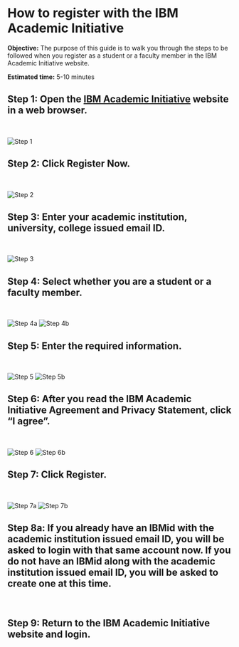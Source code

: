 # How to register with the IBM Academic Initiative 

**Objective:** The purpose of this guide is to walk you through the steps to be followed when you register as a student or a faculty member in the IBM Academic Initiative website.

**Estimated time:** 5-10 minutes

## Step 1: Open the [IBM Academic Initiative](https://ibm.com/academic) website in a web browser.
<br />

![Step 1](images/step1.png)

## Step 2: Click **Register Now.**
<br />

![Step 2](images/step2.png)

## Step 3: Enter your academic institution, university, college issued email ID.
<br />

![Step 3](images/step3.png)

## Step 4: Select whether you are a student or a faculty member.
<br />

![Step 4a](images/step4a.png)
![Step 4b](images/step4b.png)

## Step 5: Enter the required information.
<br />

![Step 5](images/step5a.png)
![Step 5b](images/step5b.png)

## Step 6: After you read the IBM Academic Initiative Agreement and Privacy Statement, click **“I agree”.**
<br />

![Step 6](images/step6a.png)
![Step 6b](images/step6b.png)
 
## Step 7: Click **Register**.
<br />

![Step 7a](images/step7a.png)
![Step 7b](images/step7b.png)
 
## Step 8a: If you already have an IBMid with the academic institution issued email ID, you will be asked to login with that same account now. If you do not have an IBMid along with the academic institution issued email ID, you will be asked to create one at this time.
<br />

## Step 9: Return to the IBM Academic Initiative website and login.